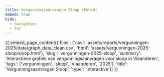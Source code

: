 ```yaml
---
title: Vergunningsaanvragen Sloop (Embed)
embed: true
hide:
  - navigation
  - toc
---
```


<div data-embed="true">
{{ embed_page_content({'files': {'csv': 'assets/reports/vergunningen-2025/data/graph_data_clean.csv', 'html': 'assets/vergunningen-2025-sloop/sloop.html'}, 'slug': 'vergunningen-2025-sloop', 'summary': 'Interactieve grafiek van vergunningsaanvragen voor sloop in Vlaanderen', 'tags': ['vergunningen', 'sloop', 'Vlaanderen', '2025'], 'title': 'Vergunningsaanvragen Sloop', 'type': 'interactive'}) }}
</div>
